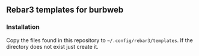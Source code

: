 ## Rebar3 templates for burbweb

### Installation

Copy the files found in this repository to `~/.config/rebar3/templates`. If the directory does not exist just create it.
